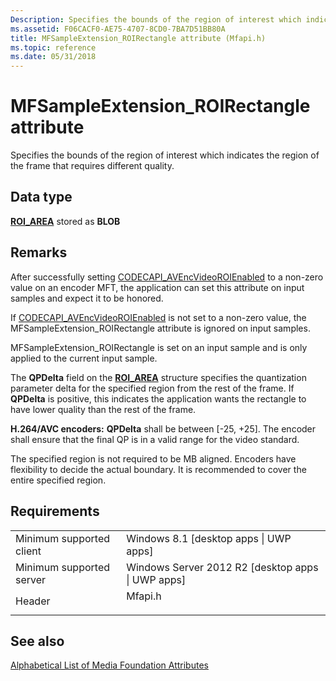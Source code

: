 ```yaml
---
Description: Specifies the bounds of the region of interest which indicates the region of the frame that requires different quality.
ms.assetid: F06CACF0-AE75-4707-8CD0-7BA7D51BB80A
title: MFSampleExtension_ROIRectangle attribute (Mfapi.h)
ms.topic: reference
ms.date: 05/31/2018
---
```


# MFSampleExtension\_ROIRectangle attribute

Specifies the bounds of the region of interest which indicates the region of the frame that requires different quality.

## Data type

**[**ROI\_AREA**](/windows/desktop/api/mfapi/ns-mfapi-roi_area)** stored as **BLOB**

## Remarks

After successfully setting [CODECAPI\_AVEncVideoROIEnabled](codecapi-avencvideoroienabled.md) to a non-zero value on an encoder MFT, the application can set this attribute on input samples and expect it to be honored.

If [CODECAPI\_AVEncVideoROIEnabled](codecapi-avencvideoroienabled.md) is not set to a non-zero value, the MFSampleExtension\_ROIRectangle attribute is ignored on input samples.

MFSampleExtension\_ROIRectangle is set on an input sample and is only applied to the current input sample.

The **QPDelta** field on the [**ROI\_AREA**](/windows/desktop/api/mfapi/ns-mfapi-roi_area) structure specifies the quantization parameter delta for the specified region from the rest of the frame. If **QPDelta** is positive, this indicates the application wants the rectangle to have lower quality than the rest of the frame.

**H.264/AVC encoders:** **QPDelta** shall be between \[-25, +25\]. The encoder shall ensure that the final QP is in a valid range for the video standard.

The specified region is not required to be MB aligned. Encoders have flexibility to decide the actual boundary. It is recommended to cover the entire specified region.

## Requirements



|                                     |                                                                                    |
|-------------------------------------|------------------------------------------------------------------------------------|
| Minimum supported client<br/> | Windows 8.1 \[desktop apps \| UWP apps\]<br/>                                |
| Minimum supported server<br/> | Windows Server 2012 R2 \[desktop apps \| UWP apps\]<br/>                     |
| Header<br/>                   | <dl> <dt>Mfapi.h</dt> </dl> |



## See also

<dl> <dt>

[Alphabetical List of Media Foundation Attributes](alphabetical-list-of-media-foundation-attributes.md)
</dt> </dl>

 

 





